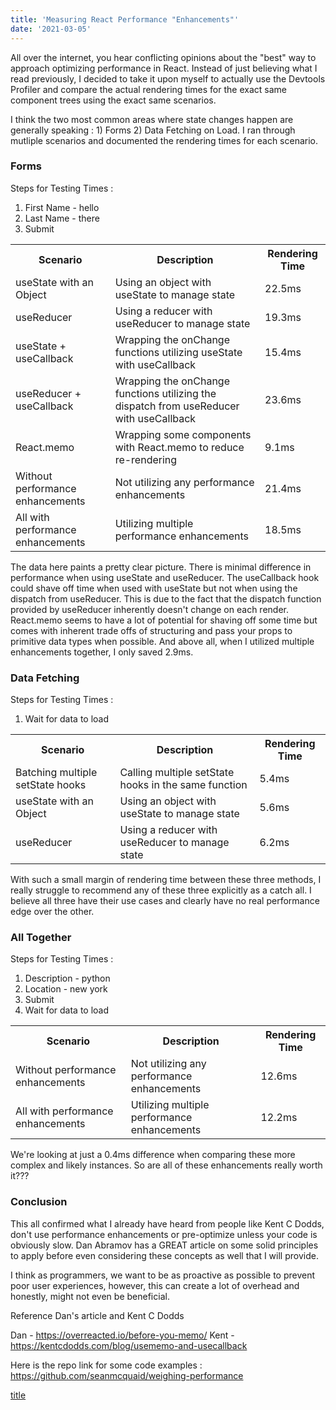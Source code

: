 ```yaml
---
title: 'Measuring React Performance "Enhancements"'
date: '2021-03-05'
---
```


All over the internet, you hear conflicting opinions about the "best" way to approach optimizing performance in React. Instead of just believing what I read previously, I decided to take it upon myself to actually use the Devtools Profiler and compare the actual rendering times for the exact same component trees using the exact same scenarios.

I think the two most common areas where state changes happen are generally speaking : 1) Forms 2) Data Fetching on Load. I ran through mutliple scenarios and documented the rendering times for each scenario.

### Forms

Steps for Testing Times :

1. First Name - hello
2. Last Name - there
3. Submit

<table>
  <tr>
    <th>Scenario</th>
    <th>Description</th>
    <th>Rendering Time</th>
  </tr>
  <tr>
    <td>useState with an Object</td>
    <td>Using an object with useState to manage state</td>
    <td>22.5ms</td>
  </tr>
  <tr>
    <td>useReducer</td>
    <td>Using a reducer with useReducer to manage state</td>
    <td>19.3ms</td>
  </tr>
  <tr>
    <td>useState + useCallback</td>
    <td>Wrapping the onChange functions utilizing useState with useCallback</td>
    <td>15.4ms</td>
  </tr>
  <tr>
    <td>useReducer + useCallback</td>
    <td>Wrapping the onChange functions utilizing the dispatch from useReducer with useCallback</td>
    <td>23.6ms</td>
  </tr>
  <tr>
    <td>React.memo</td>
    <td>Wrapping some components with React.memo to reduce re-rendering</td>
    <td>9.1ms</td>
  </tr>
  <tr>
    <td>Without performance enhancements</td>
    <td>Not utilizing any performance enhancements</td>
    <td>21.4ms</td>
  </tr>
  <tr>
    <td>All with performance enhancements</td>
    <td>Utilizing multiple performance enhancements</td>
    <td>18.5ms</td>
  </tr>
</table>

The data here paints a pretty clear picture. There is minimal difference in performance when using useState and useReducer. The useCallback hook could shave off time when used with useState but not when using the dispatch from useReducer. This is due to the fact that the dispatch function provided by useReducer inherently doesn't change on each render. React.memo seems to have a lot of potential for shaving off some time but comes with inherent trade offs of structuring and pass your props to primitive data types when possible. And above all, when I utilized multiple enhancements together, I only saved 2.9ms.

### Data Fetching

Steps for Testing Times :

1. Wait for data to load

<table>
  <tr>
    <th>Scenario</th>
    <th>Description</th>
    <th>Rendering Time</th>
  </tr>
  <tr>
    <td>Batching multiple setState hooks</td>
    <td>Calling multiple setState hooks in the same function</td>
    <td>5.4ms</td>
  </tr>
  <tr>
    <td>useState with an Object</td>
    <td>Using an object with useState to manage state</td>
    <td>5.6ms</td>
  </tr>
  <tr>
    <td>useReducer</td>
    <td>Using a reducer with useReducer to manage state</td>
    <td>6.2ms</td>
  </tr>
</table>

With such a small margin of rendering time between these three methods, I really struggle to recommend any of these three explicitly as a catch all. I believe all three have their use cases and clearly have no real performance edge over the other.

### All Together

Steps for Testing Times :

1. Description - python
2. Location - new york
3. Submit
4. Wait for data to load

<table>
  <tr>
    <th>Scenario</th>
    <th>Description</th>
    <th>Rendering Time</th>
  </tr>
  <tr>
    <td>Without performance enhancements</td>
    <td>Not utilizing any performance enhancements</td>
    <td>12.6ms</td>
  </tr>
  <tr>
    <td>All with performance enhancements</td>
    <td>Utilizing multiple performance enhancements</td>
    <td>12.2ms</td>
  </tr>
</table>

We're looking at just a 0.4ms difference when comparing these more complex and likely instances. So are all of these enhancements really worth it???

### Conclusion

This all confirmed what I already have heard from people like Kent C Dodds, don't use performance enhancements or pre-optimize unless your code is obviously slow. Dan Abramov has a GREAT article on some solid principles to apply before even considering these concepts as well that I will provide.

I think as programmers, we want to be as proactive as possible to prevent poor user experiences, however, this can create a lot of overhead and honestly, might not even be beneficial.

Reference Dan's article and Kent C Dodds

Dan - https://overreacted.io/before-you-memo/
Kent - https://kentcdodds.com/blog/usememo-and-usecallback

Here is the repo link for some code examples :
https://github.com/seanmcquaid/weighing-performance

[title](https://www.example.com)
